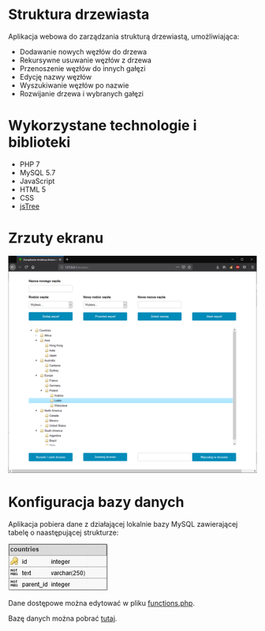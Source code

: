 # Struktura drzewiasta

Aplikacja webowa do zarządzania strukturą drzewiastą, umożliwiająca:

- Dodawanie nowych węzłów do drzewa
- Rekursywne usuwanie węzłów z drzewa
- Przenoszenie węzłów do innych gałęzi
- Edycję nazwy węzłów
- Wyszukiwanie węzłów po nazwie
- Rozwijanie drzewa i wybranych gałęzi

# Wykorzystane technologie i biblioteki

- PHP 7
- MySQL 5.7
- JavaScript
- HTML 5
- CSS
- [jsTree](https://www.jstree.com/)

# Zrzuty ekranu

![Alt text](/screenshots/1.png?raw=true "Optional Title")

# Konfiguracja bazy danych

Aplikacja pobiera dane z działającej lokalnie bazy MySQL zawierającej tabelę o naastępującej strukturze:

<img src="images/table.jpg">

Dane dostępowe można edytować w pliku [functions.php](functions.php).

Bazę danych można pobrać [tutaj](countries.sql).
